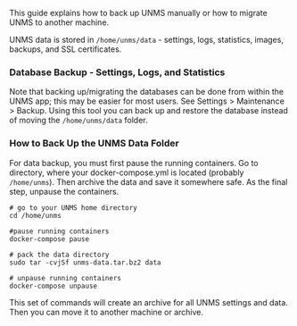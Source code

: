 This guide explains how to back up UNMS manually or how to migrate UNMS to another machine.

UNMS data is stored in ```/home/unms/data``` - settings, logs, statistics, images, backups, and SSL certificates.

### Database Backup - Settings, Logs, and Statistics
Note that backing up/migrating the databases can be done from within the UNMS app; this may be easier for most users. See Settings > Maintenance > Backup. Using this tool you can back up and restore the database instead of moving the ```/home/unms/data``` folder.

### How to Back Up the UNMS Data Folder
For data backup, you must first pause the running containers. Go to directory, where your docker-compose.yml is located (probably `/home/unms`). Then archive the data and save it somewhere safe. As the final step, unpause the containers.

    # go to your UNMS home directory
    cd /home/unms

    #pause running containers
    docker-compose pause

    # pack the data directory
    sudo tar -cvjSf unms-data.tar.bz2 data

    # unpause running containers
    docker-compose unpause

This set of commands will create an archive for all UNMS settings and data. Then you can move it to another machine or archive.
